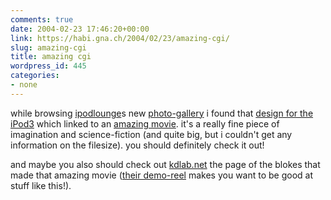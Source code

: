 ```yaml
---
comments: true
date: 2004-02-23 17:46:20+00:00
link: https://habi.gna.ch/2004/02/23/amazing-cgi/
slug: amazing-cgi
title: amazing cgi
wordpress_id: 445
categories:
- none
---
```


while browsing [ipodlounge](http://gallery.ipodlounge.com/ipod/displayimage.php?album=4&pos=0)s new [photo-gallery](http://gallery.ipodlounge.com/) i found that [design for the iPod3](http://gallery.ipodlounge.com/ipod/displayimage.php?album=4&pos=0) which linked to an [amazing movie](http://66.216.122.95/_content/_reel/_movies/ispec.htm). it's a really fine piece of imagination and science-fiction (and quite big, but i couldn't get any information on the filesize).
you should definitely check it out!

and maybe you also should check out [kdlab.net](http://www.kdlab.net/) the page of the blokes that made that amazing movie ([their demo-reel](http://66.216.122.95/_content/_reel/_movies/large.htm) makes you want to be good at stuff like this!).
